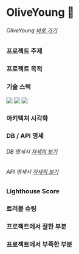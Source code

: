 # OliveYoung 🍒

###### OliveYoung [바로 가기](http://oliveyoungproject.shop/)

### 프로젝트 주제

### 프로젝트 목적

### 기술 스택
<div>
  <img src='https://img.shields.io/badge/Vue.js-35495E?style=for-the-badge&logo=vuedotjs&logoColor=4FC08D'/>
  <img src="https://img.shields.io/badge/css-1572B6?style=for-the-badge&logo=css3&logoColor=white">
  <img src="https://img.shields.io/badge/javascript-F7DF1E?style=for-the-badge&logo=javascript&logoColor=black">
</div>

### 아키텍처 시각화

### DB / API 명세
<div>
  
  ###### DB 명세서 [자세히 보기](https://docs.google.com/spreadsheets/d/1pWiIbEZhk-SfzP7N0-p457I6i3x1rLwMibmUHm_Twwg/edit#gid=0)
  ###### API 명세서 [자세히 보기](https://docs.google.com/spreadsheets/d/10u4TINUpe2z33iua4klD5DUh89vuUKKeOqobuQvKNsA/edit?usp=sharing)

</div>

### Lighthouse Score

### 트러블 슈팅

### 프로젝트에서 잘한 부분

### 프로젝트에서 부족한 부분
